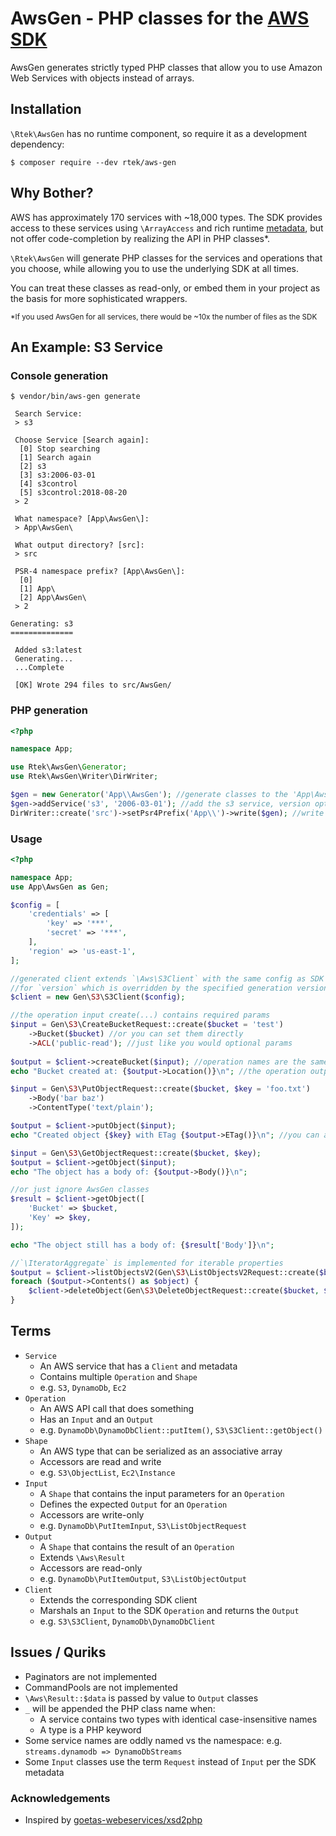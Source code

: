 # AwsGen - PHP classes for the [AWS SDK](https://github.com/aws/aws-sdk-php)

AwsGen generates strictly typed PHP classes that allow you to use 
Amazon Web Services with objects instead of arrays.

## Installation
`\Rtek\AwsGen` has no runtime component, so require it as a development dependency:
```
$ composer require --dev rtek/aws-gen
```

## Why Bother?

AWS has approximately 170 services with ~18,000 types. The SDK provides access 
to these services using `\ArrayAccess` and rich runtime [metadata](https://github.com/aws/aws-sdk-php/tree/master/src/data), 
but not offer code-completion by realizing the API in PHP classes*.

`\Rtek\AwsGen` will generate PHP classes for the services and operations that 
you choose, while allowing you to use the underlying SDK at all times. 

You can treat these classes as read-only, or embed them in your project
as the basis for more sophisticated wrappers.

<sub>*If you used AwsGen for all services, there would be ~10x the number of files as the SDK</sub>

## An Example: S3 Service

### Console generation
```
$ vendor/bin/aws-gen generate

 Search Service:
 > s3

 Choose Service [Search again]:
  [0] Stop searching
  [1] Search again
  [2] s3
  [3] s3:2006-03-01
  [4] s3control
  [5] s3control:2018-08-20
 > 2

 What namespace? [App\AwsGen\]:
 > App\AwsGen\

 What output directory? [src]:
 > src

 PSR-4 namespace prefix? [App\AwsGen\]:
  [0]
  [1] App\
  [2] App\AwsGen\
 > 2

Generating: s3
==============

 Added s3:latest
 Generating...
 ...Complete

 [OK] Wrote 294 files to src/AwsGen/
```

### PHP generation
```php
<?php

namespace App;

use Rtek\AwsGen\Generator;
use Rtek\AwsGen\Writer\DirWriter;

$gen = new Generator('App\\AwsGen'); //generate classes to the 'App\AwsGen' namespace
$gen->addService('s3', '2006-03-01'); //add the s3 service, version optional
DirWriter::create('src')->setPsr4Prefix('App\\')->write($gen); //write to src/AwsGen
```

### Usage
```php
<?php 

namespace App;
use App\AwsGen as Gen;

$config = [
    'credentials' => [
        'key' => '***',
        'secret' => '***',
    ],
    'region' => 'us-east-1', 
];

//generated client extends `\Aws\S3Client` with the same config as SDK except
//for `version` which is overridden by the specified generation version
$client = new Gen\S3\S3Client($config); 

//the operation input create(...) contains required params
$input = Gen\S3\CreateBucketRequest::create($bucket = 'test') 
    ->Bucket($bucket) //or you can set them directly
    ->ACL('public-read'); //just like you would optional params
    
$output = $client->createBucket($input); //operation names are the same as SDK
echo "Bucket created at: {$output->Location()}\n"; //the operation output has getters that match the SDK 

$input = Gen\S3\PutObjectRequest::create($bucket, $key = 'foo.txt')
    ->Body('bar baz')
    ->ContentType('text/plain');

$output = $client->putObject($input);
echo "Created object {$key} with ETag {$output->ETag()}\n"; //you can also use `$output['ETag']`

$input = Gen\S3\GetObjectRequest::create($bucket, $key);
$output = $client->getObject($input);
echo "The object has a body of: {$output->Body()}\n";

//or just ignore AwsGen classes
$result = $client->getObject([
    'Bucket' => $bucket,
    'Key' => $key,
]);

echo "The object still has a body of: {$result['Body']}\n";

//`\IteratorAggregate` is implemented for iterable properties
$output = $client->listObjectsV2(Gen\S3\ListObjectsV2Request::create($bucket));
foreach ($output->Contents() as $object) {
    $client->deleteObject(Gen\S3\DeleteObjectRequest::create($bucket, $object->getKey()));
}
```

## Terms

* `Service`
    * An AWS service that has a `Client` and metadata
    * Contains multiple `Operation` and `Shape`
    * e.g. `S3`, `DynamoDb`, `Ec2`
* `Operation`
    * An AWS API call that does something
    * Has an `Input` and an `Output`
    * e.g. `DynamoDb\DynamoDbClient::putItem()`, `S3\S3Client::getObject()`
* `Shape`
    * An AWS type that can be serialized as an associative array
    * Accessors are read and write
    * e.g. `S3\ObjectList`, `Ec2\Instance`
* `Input`
    * A `Shape` that contains the input parameters for an `Operation`
    * Defines the expected `Output` for an `Operation`
    * Accessors are write-only
    * e.g. `DynamoDb\PutItemInput`, `S3\ListObjectRequest`
* `Output`
    * A `Shape` that contains the result of an `Operation`
    * Extends `\Aws\Result`
    * Accessors are read-only
    * e.g. `DynamoDb\PutItemOutput`, `S3\ListObjectOutput`
* `Client`
    * Extends the corresponding SDK client
    * Marshals an `Input` to the SDK `Operation` and returns the `Output`
    * e.g. `S3\S3Client`, `DynamoDb\DynamoDbClient`
    
## Issues / Quriks

* Paginators are not implemented
* CommandPools are not implemented
* `\Aws\Result::$data` is passed by value to `Output` classes
* `_` will be appended the PHP class name when:
    * A service contains two types with identical case-insensitive names
    * A type is a PHP keyword
* Some service names are oddly named vs the namespace: e.g. `streams.dynamodb => DynamoDbStreams`
* Some `Input` classes use the term `Request` instead of `Input` per the SDK metadata

### Acknowledgements
* Inspired by [goetas-webeservices/xsd2php](https://github.com/goetas-webservices/xsd2php)
